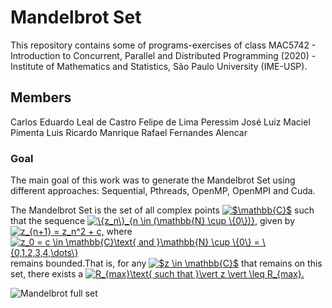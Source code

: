 # Mandelbrot Set

This repository contains some of programs-exercises of class MAC5742 - Introduction to Concurrent, Parallel and Distributed Programming (2020) - Institute of Mathematics and Statistics, São Paulo University (IME-USP).

## Members
Carlos Eduardo Leal de Castro
Felipe de Lima Peressim	
José Luiz Maciel Pimenta
Luis Ricardo Manrique
Rafael Fernandes Alencar	

### Goal
The main goal of this work was to generate the Mandelbrot Set using different approaches: Sequential, Pthreads, OpenMP, OpenMPI and Cuda.

The Mandelbrot Set is the set of all complex points <a href="https://www.codecogs.com/eqnedit.php?latex=\inline&space;$\mathbb{C}$" target="_blank"><img src="https://latex.codecogs.com/png.latex?\inline&space;$\mathbb{C}$" title="$\mathbb{C}$" /></a> such that the sequence <a href="https://www.codecogs.com/eqnedit.php?latex=\inline&space;\{z_n\}_{n&space;\in&space;(\mathbb{N}&space;\cup&space;\{0\})}" target="_blank"><img src="https://latex.codecogs.com/png.latex?\inline&space;\{z_n\}_{n&space;\in&space;(\mathbb{N}&space;\cup&space;\{0\})}" title="\{z_n\}_{n \in (\mathbb{N} \cup \{0\})}" /></a>, given by <a href="https://www.codecogs.com/eqnedit.php?latex=\inline&space;z_{n&plus;1}&space;=&space;z_n^2&space;&plus;&space;c," target="_blank"><img src="https://latex.codecogs.com/png.latex?\inline&space;z_{n&plus;1}&space;=&space;z_n^2&space;&plus;&space;c," title="z_{n+1} = z_n^2 + c," /></a> where <a href="https://www.codecogs.com/eqnedit.php?latex=\inline&space;z_0&space;=&space;c&space;\in&space;\mathbb{C}\text{&space;and&space;}\mathbb{N}&space;\cup&space;\{0\}&space;=&space;\{0,1,2,3,4,\dots\}" target="_blank"><img src="https://latex.codecogs.com/png.latex?\inline&space;z_0&space;=&space;c&space;\in&space;\mathbb{C}\text{&space;and&space;}\mathbb{N}&space;\cup&space;\{0\}&space;=&space;\{0,1,2,3,4,\dots\}" title="z_0 = c \in \mathbb{C}\text{ and }\mathbb{N} \cup \{0\} = \{0,1,2,3,4,\dots\}" /></a> remains bounded.That is, for any <a href="https://www.codecogs.com/eqnedit.php?latex=\inline&space;$z&space;\in&space;\mathbb{C}$" target="_blank"><img src="https://latex.codecogs.com/png.latex?\inline&space;$z&space;\in&space;\mathbb{C}$" title="$z \in \mathbb{C}$" /></a> that remains on this set, there exists a <a href="https://www.codecogs.com/eqnedit.php?latex=\inline&space;R_{max}\text{&space;such&space;that&space;}\vert&space;z&space;\vert&space;\leq&space;R_{max}." target="_blank"><img src="https://latex.codecogs.com/png.latex?\inline&space;R_{max}\text{&space;such&space;that&space;}\vert&space;z&space;\vert&space;\leq&space;R_{max}." title="R_{max}\text{ such that }\vert z \vert \leq R_{max}." /></a>

![Mandelbrot full set](xxx)
